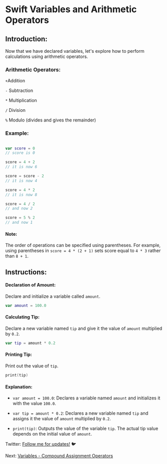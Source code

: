 # Swift Variables and Arithmetic Operators

## Introduction:

Now that we have declared variables, let's explore how to perform calculations using arithmetic operators.

### Arithmetic Operators:

`+`Addition

`-` Subtraction

`*` Multiplication

`/` Division

`%` Modulo (divides and gives the remainder)

### Example:

```swift

var score = 0
// score is 0

score = 4 + 2
// it is now 6

score = score - 2
// it is now 4

score = 4 * 2
// it is now 8

score = 4 / 2
// and now 2

score = 5 % 2
// and now 1
```

#### Note:

The order of operations can be specified using parentheses.
For example, using parentheses in `score = 4 * (2 + 1)` sets score equal to `4 * 3` rather than `8 + 1`.

## Instructions:

#### Declaration of Amount:

Declare and initialize a variable called `amount`.

```swift
var amount = 100.0
```

#### Calculating Tip:

Declare a new variable named `tip` and give it the value of `amount` multiplied by `0.2`.

```swift
var tip = amount * 0.2
```

#### Printing Tip:

Print out the value of `tip`.

```swift
print(tip)
```

#### Explanation:

- `var amount = 100.0`: Declares a variable named `amount` and initializes it with the value `100.0`.

- `var tip = amount * 0.2`: Declares a new variable named `tip` and assigns it the value of `amount` multiplied by `0.2`.

- `print(tip)`: Outputs the value of the variable `tip`. The actual tip value depends on the initial value of `amount`.

Twitter: [Follow me for updates!](https://twitter.com/bhushcodes) 🐦

Next: [Variables - Compound Assignment Operators](/2/Variables/Compound_Assignment_Operators/README.md)
